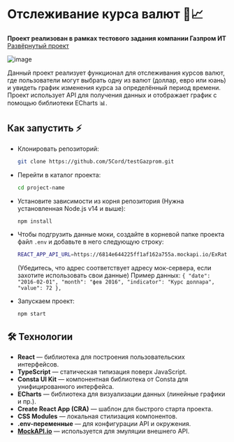 # Отслеживание курса валют 💱📈

**Проект реализован в рамках тестового задания компании Газпром ИТ**<br>
[Развёрнутый проект](https://testgazprom.netlify.app/) <br>

![image](https://github.com/user-attachments/assets/a8b19e3b-8424-4e0d-ab8d-9ad991b034d3)

Данный проект реализует функционал для отслеживания курсов валют, где пользователи могут выбрать одну из валют (доллар, евро или юань) и увидеть график изменения курса за определённый период времени. Проект использует API для получения данных и отображает график с помощью библиотеки ECharts 📊.

## Как запустить ⚡
- Клонировать репозиторий:
  ```bash
  git clone https://github.com/5Cord/testGazprom.git
  ```


- Перейти в каталог проекта:
  ```bash
  cd project-name
  ```


- Установите зависимости из корня репозитория (Нужна установленная Node.js v14 и выше):
  ```bash
  npm install
  ```


- Чтобы подгрузить данные моки, создайте в корневой папке проекта файл `.env` и добавьте в него следующую строку:
  ```bash
  REACT_APP_API_URL=https://6814e644225ff1af162a755a.mockapi.io/ExRate
  ```
  (Убедитесь, что адрес соответствует адресу мок-сервера, если захотите использовать свои данные)
  Пример данных:
  `
    {
      "date": "2016-02-01",
      "month": "фев 2016",
      "indicator": "Курс доллара",
      "value": 72
    },
  `


- Запускаем проект:
  ```bash
  npm start
  ```


## 🛠️ Технологии
- **React** — библиотека для построения пользовательских интерфейсов.
- **TypeScript** — статическая типизация поверх JavaScript.
- **Consta UI Kit** — компонентная библиотека от Consta для унифицированного интерфейса.
- **ECharts** — библиотека для визуализации данных (линейные графики и пр.).
- **Create React App (CRA)** — шаблон для быстрого старта проекта.
- **CSS Modules** — локальная стилизация компонентов.
- **.env-переменные** — для конфигурации API и окружения.
- **[MockAPI.io](mockapi.io)** — используется для эмуляции внешнего API.
